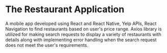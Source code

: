 # The Restaurant Application
A mobile app developed using React and React Native, Yelp APIs, React Navigation to find restaurants based on user's price range. Axios library is utilized for making search requests to display a variety of restaurants with details along with implementing error handling when the search request does not meet the user's requirements.
